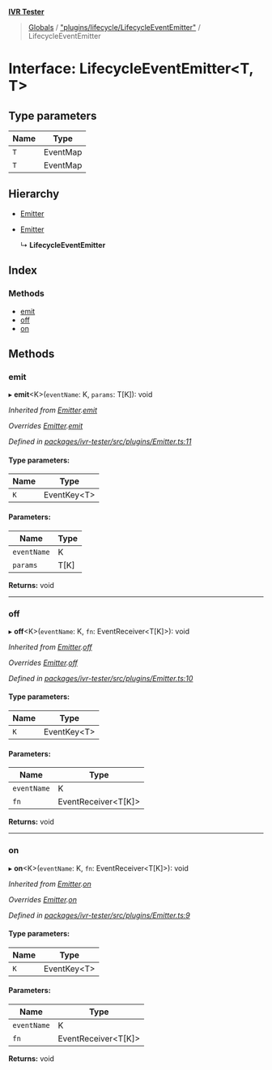**[IVR Tester](../README.md)**

> [Globals](../README.md) / ["plugins/lifecycle/LifecycleEventEmitter"](../modules/_plugins_lifecycle_lifecycleeventemitter_.md) / LifecycleEventEmitter

# Interface: LifecycleEventEmitter\<T, T>

## Type parameters

Name | Type |
------ | ------ |
`T` | EventMap |
`T` | EventMap |

## Hierarchy

* [Emitter](_plugins_emitter_.emitter.md)

* [Emitter](_plugins_emitter_.emitter.md)

  ↳ **LifecycleEventEmitter**

## Index

### Methods

* [emit](_plugins_lifecycle_lifecycleeventemitter_.lifecycleeventemitter.md#emit)
* [off](_plugins_lifecycle_lifecycleeventemitter_.lifecycleeventemitter.md#off)
* [on](_plugins_lifecycle_lifecycleeventemitter_.lifecycleeventemitter.md#on)

## Methods

### emit

▸ **emit**\<K>(`eventName`: K, `params`: T[K]): void

*Inherited from [Emitter](_plugins_emitter_.emitter.md).[emit](_plugins_emitter_.emitter.md#emit)*

*Overrides [Emitter](_plugins_emitter_.emitter.md).[emit](_plugins_emitter_.emitter.md#emit)*

*Defined in [packages/ivr-tester/src/plugins/Emitter.ts:11](https://github.com/SketchingDev/ivr-tester/blob/19f91d1/packages/ivr-tester/src/plugins/Emitter.ts#L11)*

#### Type parameters:

Name | Type |
------ | ------ |
`K` | EventKey\<T> |

#### Parameters:

Name | Type |
------ | ------ |
`eventName` | K |
`params` | T[K] |

**Returns:** void

___

### off

▸ **off**\<K>(`eventName`: K, `fn`: EventReceiver\<T[K]>): void

*Inherited from [Emitter](_plugins_emitter_.emitter.md).[off](_plugins_emitter_.emitter.md#off)*

*Overrides [Emitter](_plugins_emitter_.emitter.md).[off](_plugins_emitter_.emitter.md#off)*

*Defined in [packages/ivr-tester/src/plugins/Emitter.ts:10](https://github.com/SketchingDev/ivr-tester/blob/19f91d1/packages/ivr-tester/src/plugins/Emitter.ts#L10)*

#### Type parameters:

Name | Type |
------ | ------ |
`K` | EventKey\<T> |

#### Parameters:

Name | Type |
------ | ------ |
`eventName` | K |
`fn` | EventReceiver\<T[K]> |

**Returns:** void

___

### on

▸ **on**\<K>(`eventName`: K, `fn`: EventReceiver\<T[K]>): void

*Inherited from [Emitter](_plugins_emitter_.emitter.md).[on](_plugins_emitter_.emitter.md#on)*

*Overrides [Emitter](_plugins_emitter_.emitter.md).[on](_plugins_emitter_.emitter.md#on)*

*Defined in [packages/ivr-tester/src/plugins/Emitter.ts:9](https://github.com/SketchingDev/ivr-tester/blob/19f91d1/packages/ivr-tester/src/plugins/Emitter.ts#L9)*

#### Type parameters:

Name | Type |
------ | ------ |
`K` | EventKey\<T> |

#### Parameters:

Name | Type |
------ | ------ |
`eventName` | K |
`fn` | EventReceiver\<T[K]> |

**Returns:** void
